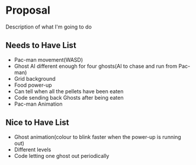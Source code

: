 # Proposal

Description of what I'm going to do

## Needs to Have List

- Pac-man movement(WASD)
- Ghost AI different enough for four ghosts(AI to chase and run from Pac-man)
- Grid background
- Food power-up
- Can tell when all the pellets have been eaten
- Code sending back Ghosts after being eaten
- Pac-man Animation

## Nice to Have List

- Ghost animation(colour to blink faster when the power-up is running out)
- Different levels
- Code letting one ghost out periodically
